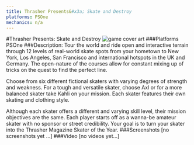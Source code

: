 ```yaml
---
title: Thrasher Presents&#x3a; Skate and Destroy
platforms: PSOne
mechanics: n/a
---
```

#Thrasher Presents: Skate and Destroy
![game cover art](//images.igdb.com/igdb/image/upload/t_cover_big/inoievotcifwqzblrf5x.jpg "Logo Title Text 1")
###Platforms
PSOne
###Description:
Tour the world and ride open and interactive terrain through 12 levels of real-world skate spots from your hometown to New York, Los Angeles, San Francisco and international hotspots in the UK and Germany. The open-nature of the courses allow for constant mixing up of tricks on the quest to find the perfect line. 
 
Choose from six different fictional skaters with varying degrees of strength and weakness. For a tough and versatile skater, choose Axl or for a more balanced skater take Kahli on your mission. Each skater features their own skating and clothing style. 
 
Although each skater offers a different and varying skill level, their mission objectives are the same. Each player starts off as a wanna-be amateur skater with no sponsor or street credibility. Your goal is to turn your skater into the Thrasher Magazine Skater of the Year.
###Screenshots
[no screenshots yet ...]
###Video
[no videos yet...]
